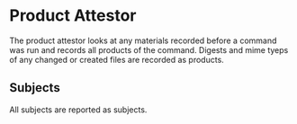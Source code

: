 # Product Attestor

The product attestor looks at any materials recorded before a command was run and records all
products of the command. Digests and mime tyeps of any changed or created files are recorded as products.

## Subjects

All subjects are reported as subjects.
